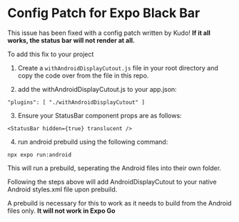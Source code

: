 # Config Patch for Expo Black Bar

This issue has been fixed with a config patch written by Kudo! **If it all works, the status bar will not render at all.**

To add this fix to your project

1. Create a `withAndroidDisplayCutout.js` file in your root directory and copy the code over from the file in this repo.

2. add the withAndroidDisplayCutout.js to your app.json:

`"plugins": [ "./withAndroidDisplayCutout" ]`


3. Ensure your StatusBar component props are as follows:

`<StatusBar hidden={true} translucent />`

4. run android prebuild using the following command:

`npx expo run:android`

This will run a prebuild, seperating the Android files into their own folder.

Following the steps above will add AndroidDisplayCutout to your native Android styles.xml file upon prebuild. 

A prebuild is necessary for this to work as it needs to build from the Android files only. **It will not work in Expo Go**
